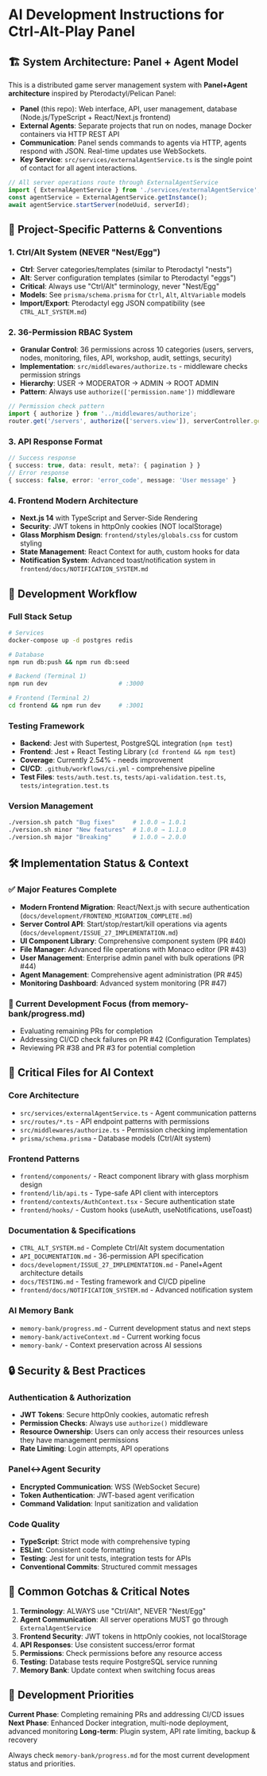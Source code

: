 # AI Development Instructions for Ctrl-Alt-Play Panel

## 🏗️ System Architecture: Panel + Agent Model

This is a distributed game server management system with **Panel+Agent architecture** inspired by Pterodactyl/Pelican Panel:

- **Panel** (this repo): Web interface, API, user management, database (Node.js/TypeScript + React/Next.js frontend)
- **External Agents**: Separate projects that run on nodes, manage Docker containers via HTTP REST API
- **Communication**: Panel sends commands to agents via HTTP, agents respond with JSON. Real-time updates use WebSockets.
- **Key Service**: `src/services/externalAgentService.ts` is the single point of contact for all agent interactions.

```typescript
// All server operations route through ExternalAgentService
import { ExternalAgentService } from './services/externalAgentService';
const agentService = ExternalAgentService.getInstance();
await agentService.startServer(nodeUuid, serverId);
```

## 🔑 Project-Specific Patterns & Conventions

### 1. Ctrl/Alt System (NEVER "Nest/Egg")
- **Ctrl**: Server categories/templates (similar to Pterodactyl "nests")
- **Alt**: Server configuration templates (similar to Pterodactyl "eggs")
- **Critical**: Always use "Ctrl/Alt" terminology, never "Nest/Egg"
- **Models**: See `prisma/schema.prisma` for `Ctrl`, `Alt`, `AltVariable` models
- **Import/Export**: Pterodactyl egg JSON compatibility (see `CTRL_ALT_SYSTEM.md`)

### 2. 36-Permission RBAC System
- **Granular Control**: 36 permissions across 10 categories (users, servers, nodes, monitoring, files, API, workshop, audit, settings, security)
- **Implementation**: `src/middlewares/authorize.ts` - middleware checks permission strings
- **Hierarchy**: USER → MODERATOR → ADMIN → ROOT ADMIN
- **Pattern**: Always use `authorize(['permission.name'])` middleware

```typescript
// Permission check pattern
import { authorize } from '../middlewares/authorize';
router.get('/servers', authorize(['servers.view']), serverController.getAllServers);
```

### 3. API Response Format
```typescript
// Success response
{ success: true, data: result, meta?: { pagination } }
// Error response  
{ success: false, error: 'error_code', message: 'User message' }
```

### 4. Frontend Modern Architecture
- **Next.js 14** with TypeScript and Server-Side Rendering
- **Security**: JWT tokens in httpOnly cookies (NOT localStorage)
- **Glass Morphism Design**: `frontend/styles/globals.css` for custom styling
- **State Management**: React Context for auth, custom hooks for data
- **Notification System**: Advanced toast/notification system in `frontend/docs/NOTIFICATION_SYSTEM.md`

## 🚀 Development Workflow

### Full Stack Setup
```bash
# Services
docker-compose up -d postgres redis

# Database  
npm run db:push && npm run db:seed

# Backend (Terminal 1)
npm run dev                    # :3000

# Frontend (Terminal 2)  
cd frontend && npm run dev     # :3001
```

### Testing Framework
- **Backend**: Jest with Supertest, PostgreSQL integration (`npm test`)
- **Frontend**: Jest + React Testing Library (`cd frontend && npm test`)
- **Coverage**: Currently 2.54% - needs improvement
- **CI/CD**: `.github/workflows/ci.yml` - comprehensive pipeline
- **Test Files**: `tests/auth.test.ts`, `tests/api-validation.test.ts`, `tests/integration.test.ts`

### Version Management
```bash
./version.sh patch "Bug fixes"     # 1.0.0 → 1.0.1
./version.sh minor "New features"  # 1.0.0 → 1.1.0  
./version.sh major "Breaking"      # 1.0.0 → 2.0.0
```

## 🛠️ Implementation Status & Context

### ✅ Major Features Complete
- **Modern Frontend Migration**: React/Next.js with secure authentication (`docs/development/FRONTEND_MIGRATION_COMPLETE.md`)
- **Server Control API**: Start/stop/restart/kill operations via agents (`docs/development/ISSUE_27_IMPLEMENTATION.md`)
- **UI Component Library**: Comprehensive component system (PR #40)
- **File Manager**: Advanced file operations with Monaco editor (PR #43)
- **User Management**: Enterprise admin panel with bulk operations (PR #44)
- **Agent Management**: Comprehensive agent administration (PR #45)
- **Monitoring Dashboard**: Advanced system monitoring (PR #47)

### 🔄 Current Development Focus (from memory-bank/progress.md)
- Evaluating remaining PRs for completion
- Addressing CI/CD check failures on PR #42 (Configuration Templates)
- Reviewing PR #38 and PR #3 for potential completion

## 📁 Critical Files for AI Context

### Core Architecture
- `src/services/externalAgentService.ts` - Agent communication patterns
- `src/routes/*.ts` - API endpoint patterns with permissions  
- `src/middlewares/authorize.ts` - Permission checking implementation
- `prisma/schema.prisma` - Database models (Ctrl/Alt system)

### Frontend Patterns
- `frontend/components/` - React component library with glass morphism design
- `frontend/lib/api.ts` - Type-safe API client with interceptors
- `frontend/contexts/AuthContext.tsx` - Secure authentication state
- `frontend/hooks/` - Custom hooks (useAuth, useNotifications, useToast)

### Documentation & Specifications  
- `CTRL_ALT_SYSTEM.md` - Complete Ctrl/Alt system documentation
- `API_DOCUMENTATION.md` - 36-permission API specification
- `docs/development/ISSUE_27_IMPLEMENTATION.md` - Panel+Agent architecture details
- `docs/TESTING.md` - Testing framework and CI/CD pipeline
- `frontend/docs/NOTIFICATION_SYSTEM.md` - Advanced notification system

### AI Memory Bank
- `memory-bank/progress.md` - Current development status and next steps
- `memory-bank/activeContext.md` - Current working focus  
- `memory-bank/` - Context preservation across AI sessions

## 🔒 Security & Best Practices

### Authentication & Authorization
- **JWT Tokens**: Secure httpOnly cookies, automatic refresh
- **Permission Checks**: Always use `authorize()` middleware
- **Resource Ownership**: Users can only access their resources unless they have management permissions
- **Rate Limiting**: Login attempts, API operations

### Panel↔Agent Security
- **Encrypted Communication**: WSS (WebSocket Secure)
- **Token Authentication**: JWT-based agent verification
- **Command Validation**: Input sanitization and validation

### Code Quality
- **TypeScript**: Strict mode with comprehensive typing
- **ESLint**: Consistent code formatting
- **Testing**: Jest for unit tests, integration tests for APIs
- **Conventional Commits**: Structured commit messages

## 🚨 Common Gotchas & Critical Notes

1. **Terminology**: ALWAYS use "Ctrl/Alt", NEVER "Nest/Egg"
2. **Agent Communication**: All server operations MUST go through `ExternalAgentService`
3. **Frontend Security**: JWT tokens in httpOnly cookies, not localStorage
4. **API Responses**: Use consistent success/error format
5. **Permissions**: Check permissions before any resource access
6. **Testing**: Database tests require PostgreSQL service running
7. **Memory Bank**: Update context when switching focus areas

## 🎯 Development Priorities

**Current Phase**: Completing remaining PRs and addressing CI/CD issues
**Next Phase**: Enhanced Docker integration, multi-node deployment, advanced monitoring
**Long-term**: Plugin system, API rate limiting, backup & recovery

Always check `memory-bank/progress.md` for the most current development status and priorities.
